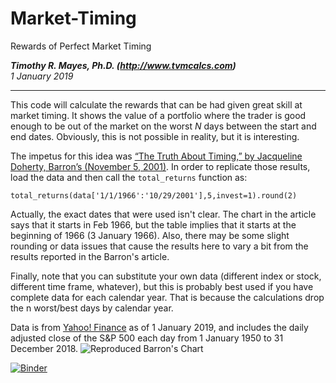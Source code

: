 # Market-Timing
Rewards of Perfect Market Timing

**_Timothy R. Mayes, Ph.D. (http://www.tvmcalcs.com)_**  
*1 January 2019*

*******
This code will calculate the rewards that can be had given great skill at market timing. It shows the value of a portfolio where the trader is good enough to be out of the market on the worst *N* days between the start and end dates. Obviously, this is not possible in reality, but it is interesting.

The impetus for this idea was [“The Truth About Timing,” by Jacqueline Doherty, Barron’s (November 5, 2001)](https://www.barrons.com/articles/SB1004756712494481760). In order to replicate those results, load the data and then call the `total_returns` function as:

```total_returns(data['1/1/1966':'10/29/2001'],5,invest=1).round(2)```

Actually, the exact dates that were used isn't clear. The chart in the article says that it starts in Feb 1966, but the table implies that it starts at the beginning of 1966 (3 January 1966). Also, there may be some slight rounding or data issues that cause the results here to vary a bit from the results reported in the Barron's article.

Finally, note that you can substitute your own data (different index or stock, different time frame, whatever), but this is probably best used if you have complete data for each calendar year. That is because the calculations drop the n worst/best days by calendar year.

Data is from [Yahoo! Finance](https://finance.yahoo.com/quote/%5EGSPC/history?period1=-631126800&period2=1546326000&interval=1d&filter=history&frequency=1d) as of 1 January 2019, and includes the daily adjusted close of the S&P 500 each day from 1 January 1950 to 31 December 2018.
![Reproduced Barron's Chart](https://github.com/mayest/Market-Timing/blob/master/Barrons%20Chart.jpg)

[![Binder](https://mybinder.org/badge_logo.svg)](https://mybinder.org/v2/gh/mayest/Market-Timing/master)

